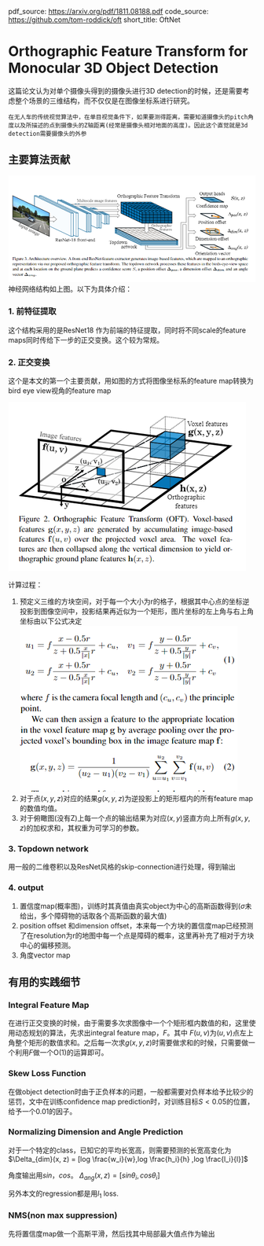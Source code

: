 pdf_source: https://arxiv.org/pdf/1811.08188.pdf
code_source: https://github.com/tom-roddick/oft
short_title: OftNet
# Orthographic Feature Transform for Monocular 3D Object Detection

这篇论文认为对单个摄像头得到的摄像头进行3D detection的时候，还是需要考虑整个场景的三维结构，而不仅仅是在图像坐标系进行研究。

    在无人车的传统视觉算法中，在单目视觉条件下，如果要测得距离，需要知道摄像头的pitch角度以及所描述的点到摄像头的Z轴距离(经常是摄像头相对地面的高度)。因此这个直觉就是3d detection需要摄像头的外参

## 主要算法贡献
![神经网络结构](./res/ortho_network_structure.png)
神经网络结构如上图。以下为具体介绍：

### 1. 前特征提取

这个结构采用的是ResNet18 作为前端的特征提取，同时将不同scale的feature maps同时传给下一步的正交变换。这个较为常规。

### 2. 正交变换

这个是本文的第一个主要贡献，用如图的方式将图像坐标系的feature map转换为bird eye view视角的feature map

![正交变换](./res/正交.png)

计算过程：
1. 预定义三维的方块空间，对于每一个大小为r的格子，根据其中心点的坐标逆投影到图像空间中，投影结果再近似为一个矩形，图片坐标的左上角与右上角坐标由以下公式决定![正交变换](./res/转换方式.png)
2. 对于点$(x, y, z)$对应的结果$g(x, y, z)$为逆投影上的矩形框内的所有feature map的数值均值。
3. 对于俯瞰图(没有Z)上每一个点的输出结果为对应$(x, y)$竖直方向上所有$g(x, y, z)$的加权求和，其权重为可学习的参数。

### 3. Topdown network

用一般的二维卷积以及ResNet风格的skip-connection进行处理，得到输出

### 4. output

1. 置信度map(概率图)，训练时其真值由真实object为中心的高斯函数得到($\sigma$未给出，多个障碍物的话取各个高斯函数的最大值)
2. position offset 和dimension offset，本来每一个方块的置信度map已经预测了在resolution为r的地图中每一个点是障碍的概率，这里再补充了相对于方块中心的偏移预测。
3. 角度vector map
   
## 有用的实践细节

### Integral Feature Map 
在进行正交变换的时候，由于需要多次求图像中一个个矩形框内数值的和，这里使用动态规划的算法，先求出integral feature map，$F$。其中 $F(u,v)$为$(u,v)$点左上角整个矩形的数值求和。之后每一次求$g(x, y, z)$时需要做求和的时候，只需要做一个利用$F$做一个O(1)的运算即可。

### Skew Loss Function
在做object detection时由于正负样本的问题，一般都需要对负样本给予比较少的惩罚，文中在训练confidence map prediction时，对训练目标$S<0.05$的位置，给予一个0.01的因子。

### Normalizing Dimension and Angle Prediction
对于一个特定的class，已知它的平均长宽高，则需要预测的长宽高变化为$\Delta_{dim}(x, z) = [log \frac{w_i}{w},log \frac{h_i}{h} ,log \frac{l_i}{l}]$

角度输出用$sin，cos$。
$\Delta_{ang}(x,z) = [sin\theta_i, cos\theta_i]$

另外本文的regression都是用$l_1$ loss.

### NMS(non max suppression)
先将置信度map做一个高斯平滑，然后找其中局部最大值点作为输出